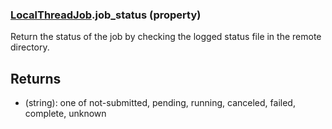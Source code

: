 ### [LocalThreadJob](LocalThreadJob.md).job_status (property)




Return the status of the job by checking the logged status file in the remote directory.

Returns
-----------
* (string): one of not-submitted, pending, running, canceled, failed, complete, unknown

